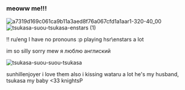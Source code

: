 ### meoww me!!!
![a7319d169c061ca9b11a3aed8f76a067cfd1a1aar1-320-40_00](https://github.com/kissimiu/kissimiu/assets/147923704/aad5bbce-afc9-463e-aeca-1415fd84a789)
![tsukasa-suou-tsukasa-enstars (1)](https://github.com/kissimiu/kissimiu/assets/147923704/2d292406-e4a1-4c58-8200-b75346bd5f9f)

!! ru/eng
I have no pronouns :р
playing hsr\enstars a lot 


im so silly sorry mew я люблю англиский

![tsukasa-suou-suou-tsukasa](https://github.com/kissimiu/kissimiu/assets/147923704/60dd15bd-8cc5-4f47-b795-454b7f463252)


sunhillenjoyer i love them
also i kissing wataru a lot he's my husband, tsukasa my baby <33
knightsP
